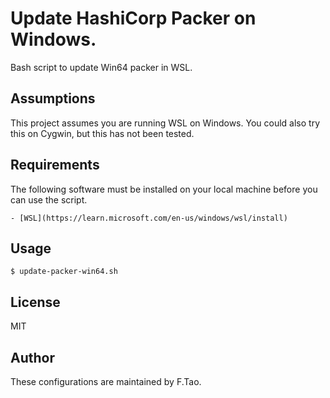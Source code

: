 # Update HashiCorp Packer on Windows.

Bash script to update Win64 packer in WSL.

## Assumptions

This project assumes you are running WSL on Windows. You could also try this on Cygwin, but this has not been tested.

## Requirements

The following software must be installed on your local machine before you can use the script.

    - [WSL](https://learn.microsoft.com/en-us/windows/wsl/install)

## Usage

    $ update-packer-win64.sh

## License

MIT

## Author

These configurations are maintained by F.Tao.
